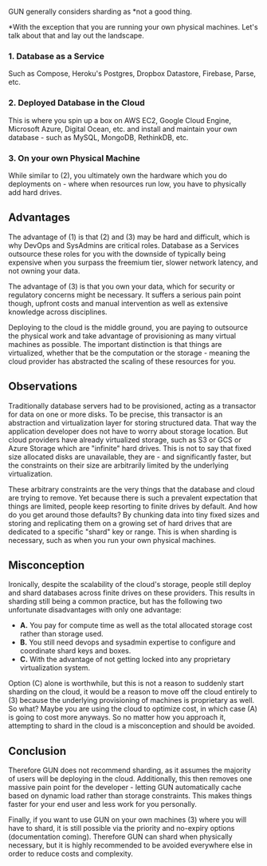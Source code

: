 GUN generally considers sharding as *not a good thing.

*With the exception that you are running your own physical machines. Let's talk about that and lay out the landscape.

### 1. Database as a Service
Such as Compose, Heroku's Postgres, Dropbox Datastore, Firebase, Parse, etc.

### 2. Deployed Database in the Cloud
This is where you spin up a box on AWS EC2, Google Cloud Engine, Microsoft Azure, Digital Ocean, etc. and install and maintain your own database - such as MySQL, MongoDB, RethinkDB, etc.

### 3. On your own Physical Machine
While similar to (2), you ultimately own the hardware which you do deployments on - where when resources run low, you have to physically add hard drives.

## Advantages

The advantage of (1) is that (2) and (3) may be hard and difficult, which is why DevOps and SysAdmins are critical roles. Database as a Services outsource these roles for you with the downside of typically being expensive when you surpass the freemium tier, slower network latency, and not owning your data.

The advantage of (3) is that you own your data, which for security or regulatory concerns might be necessary. It suffers a serious pain point though, upfront costs and manual intervention as well as extensive knowledge across disciplines.

Deploying to the cloud is the middle ground, you are paying to outsource the physical work and take advantage of provisioning as many virtual machines as possible. The important distinction is that things are virtualized, whether that be the computation or the storage - meaning the cloud provider has abstracted the scaling of these resources for you.

## Observations

Traditionally database servers had to be provisioned, acting as a transactor for data on one or more disks. To be precise, this transactor is an abstraction and virtualization layer for storing structured data. That way the application developer does not have to worry about storage location. But cloud providers have already virtualized storage, such as S3 or GCS or Azure Storage which are "infinite" hard drives. This is not to say that fixed size allocated disks are unavailable, they are - and significantly faster, but the constraints on their size are arbitrarily limited by the underlying virtualization.

These arbitrary constraints are the very things that the database and cloud are trying to remove. Yet because there is such a prevalent expectation that things are limited, people keep resorting to finite drives by default. And how do you get around those defaults? By chunking data into tiny fixed sizes and storing and replicating them on a growing set of hard drives that are dedicated to a specific "shard" key or range. This is when sharding is necessary, such as when you run your own physical machines.

## Misconception

Ironically, despite the scalability of the cloud's storage, people still deploy and shard databases across finite drives on these providers. This results in sharding still being a common practice, but has the following two unfortunate disadvantages with only one advantage:

 - **A.** You pay for compute time as well as the total allocated storage cost rather than storage used.
 - **B.** You still need devops and sysadmin expertise to configure and coordinate shard keys and boxes.
 - **C.** With the advantage of not getting locked into any proprietary virtualization system.

Option (C) alone is worthwhile, but this is not a reason to suddenly start sharding on the cloud, it would be a reason to move off the cloud entirely to (3) because the underlying provisioning of machines is proprietary as well. So what? Maybe you are using the cloud to optimize cost, in which case (A) is going to cost more anyways. So no matter how you approach it, attempting to shard in the cloud is a misconception and should be avoided.

## Conclusion

Therefore GUN does not recommend sharding, as it assumes the majority of users will be deploying in the cloud. Additionally, this then removes one massive pain point for the developer - letting GUN automatically cache based on dynamic load rather than storage constraints. This makes things faster for your end user and less work for you personally.

Finally, if you want to use GUN on your own machines (3) where you will have to shard, it is still possible via the priority and no-expiry options (documentation coming). Therefore GUN can shard when physically necessary, but it is highly recommended to be avoided everywhere else in order to reduce costs and complexity.
